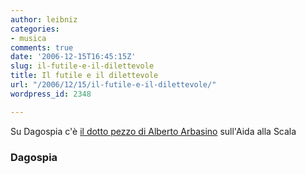 ```yaml
---
author: leibniz
categories:
- musica
comments: true
date: '2006-12-15T16:45:15Z'
slug: il-futile-e-il-dilettevole
title: Il futile e il dilettevole
url: "/2006/12/15/il-futile-e-il-dilettevole/"
wordpress_id: 2348

---
```

Su Dagospia c'è [il dotto pezzo di Alberto Arbasino](https://www.blognews.it/click/-5,183149/) sull'Aida alla Scala

### Dagospia
